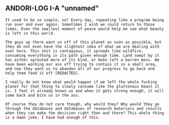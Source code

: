 ## ANDORI-LOG I-A "unnamed"
`
It used to be so simple, no? Every day, repeating like a program being run over and over again. Sometimes I wish we could return to those times. Even the smallest moment of peace would help me see what beauty is left in this world.
`

`The guys up there want us off of this planet as soon as possible, but they do not even have the slightest idea of what we are dealing with over here. This shit is contagious, it spreads like wildfire, consuming everything in its path given enough time. Land swept by it has either sprouted more of its kind, or been left a barren mess. We have been working our ass off trying to contain it in a small area, and now they want us to abandon all of our progress to go back and help them fend it off [REDACTED].
`

`
I really do not know what would happen if we left the whole fucking planet for that thing to slowly consume like the gluttonous beast it is. I feel it already knows us and when it gets strong enough, it will come back and bite us in the ass.
`

`Of course they do not care though, why would they? Why would they go through the databases and databases of research materials and results when they can make the decision right then and there? This whole thing is a damn joke. I have had enough of this.
`